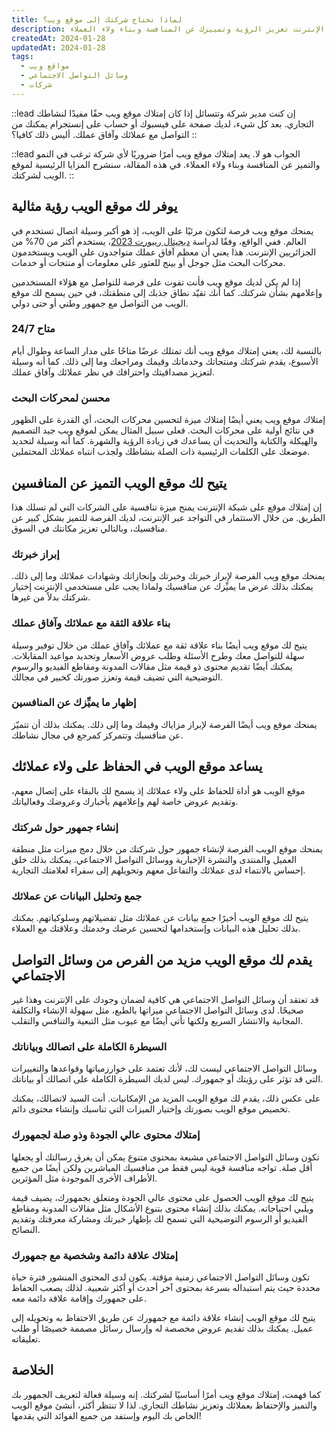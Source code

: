 ```yaml
---
title: لماذا تحتاج شركتك إلى موقع ويب؟
description: اكتشف لماذا تحتاج شركتك إلى موقع ويب. تعلم كيف يمكن لوجودك عبر الإنترنت تعزيز الرؤية وتمييزك عن المنافسة وبناء ولاء العملاء.
createdAt: 2024-01-28
updatedAt: 2024-01-28
tags:
  - مواقع ويب
  - وسائل التواصل الاجتماعي
  - شركات
---
```


::lead
إن كنت مدير شركة وتتسائل إذا كان إمتلاك موقع ويب حقًا مفيدًا لنشاطك التجاري. بعد كل شيء، لديك صفحة على فيسبوك أو حساب على إنستجرام يمكنك من التواصل مع عملائك وآفاق عملك. أليس ذلك كافيا؟
::

::lead
الجواب هو لا. يعد إمتلاك موقع ويب أمرًا ضروريًا لأي شركة ترغب في النمو والتميز عن المنافسة وبناء ولاء العملاء. في هذه المقالة، سنشرح المزايا الرئيسية لموقع الويب لشركتك.
::

## يوفر لك موقع الويب رؤية مثالية

يمنحك موقع ويب فرصة لتكون مرئيًا على الويب، إذ هو أكبر وسيلة اتصال تستخدم في العالم. ففي الواقع، وفقًا لدراسة [ديجيتال ريبورت 2023](https://datareportal.com/reports/digital-2023-algeria)، يستخدم أكثر من 70% من الجزائريين الإنترنت. هذا يعني أن معظم آفاق عملك متواجدون على الويب ويستخدمون محركات البحث مثل جوجل أو بينج للعثور على معلومات أو منتجات أو خدمات.

إذا لم يكن لديك موقع ويب فأنت تفوت على فرصة للتواصل مع هؤلاء المستخدمين وإعلامهم بشأن شركتك. كما أنك تقيّد نطاق جذبك إلى منطقتك، في حين يسمح لك موقع الويب من التواصل مع جمهور وطني أو حتى دولي.

### متاح 24/7

بالنسبة لك، يعني إمتلاك موقع ويب أنك تمتلك عرضًا متاحًا على مدار الساعة وطوال أيام الأسبوع، يقدم شركتك ومنتجاتك وخدماتك وقيمك ومراجعك وما إلى ذلك. كما أنه وسيلة لتعزيز مصداقيتك واحترافك في نظر عملائك وآفاق عملك.

### محسن لمحركات البحث

إمتلاك موقع ويب يعني أيضًا إمتلاك ميزة لتحسين محركات البحث، أي القدرة على الظهور في نتائج أولية على محركات البحث. فعلى سبيل المثال يمكن لموقع ويب جيد التصميم والهيكلة والكتابة والتحديث أن يساعدك في زيادة الرؤية والشهرة. كما أنه وسيلة لتحديد موضعك على الكلمات الرئيسية ذات الصلة بنشاطك ولجذب انتباه عملائك المحتملين.

## يتيح لك موقع الويب التميز عن المنافسين

إن إمتلاك موقع على شبكة الإنترنت يمنح ميزة تنافسية على الشركات التي لم تسلك هذا الطريق. من خلال الاستثمار في التواجد عبر الإنترنت، لديك الفرصة للتميز بشكل كبير عن منافسيك، وبالتالي تعزيز مكانتك في السوق.

### إبراز خبرتك

يمنحك موقع ويب الفرصة لإبراز خبرتك وخبرتك وإنجازاتك وشهادات عملائك وما إلى ذلك. يمكنك بذلك عرض ما يميِّزك عن منافسيك ولماذا يجب على مستخدمي الإنترنت إختيار شركتك بدلاً من غيرها.

### بناء علاقة الثقة مع عملائك وآفاق عملك

يتيح لك موقع ويب أيضًا بناء علاقة ثقة مع عملائك وآفاق عملك من خلال توفير وسيلة سهلة للتواصل معك وطرح الأسئلة وطلب عروض الأسعار وتحديد مواعيد المقابلات. يمكنك أيضًا تقديم محتوى ذو قيمة مثل مقالات المدونة ومقاطع الفيديو والرسوم التوضيحية التي تضيف قيمة وتعزز صورتك كخبير في مجالك.

### إظهار ما يميِّزك عن المنافسين

يمنحك موقع ويب أيضًا الفرصة لإبراز مزاياك وقيمك وما إلى ذلك. يمكنك بذلك أن تتميّز عن منافسيك وتتمركز كمرجع في مجال نشاطك.

## يساعد موقع الويب في الحفاظ على ولاء عملائك

موقع الويب هو أداة للحفاظ على ولاء عملائك إذ يسمح لك بالبقاء على إتصال معهم، وتقديم عروض خاصة لهم وإعلامهم بأخبارك وعروضك وفعالياتك.

### إنشاء جمهور حول شركتك

يمنحك موقع الويب الفرصة لإنشاء جمهور حول شركتك من خلال دمج ميزات مثل منطقة العميل والمنتدى والنشرة الإخبارية ووسائل التواصل الاجتماعي. يمكنك بذلك خلق إحساس بالانتماء لدى عملائك والتفاعل معهم وتحويلهم إلى سفراء لعلامتك التجارية.

### جمع وتحليل البيانات عن عملائك

يتيح لك موقع الويب أخيرًا جمع بيانات عن عملائك مثل تفضيلاتهم وسلوكياتهم. يمكنك بذلك تحليل هذه البيانات وإستخدامها لتحسين عرضك وخدمتك وعلاقتك مع العملاء.

## يقدم لك موقع الويب مزيد من الفرص من وسائل التواصل الاجتماعي

قد تعتقد أن وسائل التواصل الاجتماعي هي كافية لضمان وجودك على الإنترنت وهذا غير صحيحًا. لدى وسائل التواصل الاجتماعي ميزاتها بالطبع، مثل سهولة الإنشاء والتكلفة المجانية والانتشار السريع ولكنها تأتي أيضًا مع عيوب مثل التبعية والتنافس والتقلب.

### السيطرة الكاملة على اتصالك وبياناتك

وسائل التواصل الاجتماعي ليست لك، لأنك تعتمد على خوارزمياتها وقواعدها والتغييرات التي قد تؤثر على رؤيتك أو جمهورك. ليس لديك السيطرة الكاملة على اتصالك أو بياناتك.

على عكس ذلك، يقدم لك موقع الويب المزيد من الإمكانيات. أنت السيد لاتصالك، يمكنك تخصيص موقع الويب بصورتك وإختيار الميزات التي تناسبك وإنشاء محتوى دائم.

### إمتلاك محتوى عالي الجودة وذو صلة لجمهورك

تكون وسائل التواصل الاجتماعي مشبعة بمحتوى متنوع يمكن أن يغرق رسالتك أو يجعلها أقل صلة. تواجه منافسة قوية ليس فقط من منافسيك المباشرين ولكن أيضًا من جميع الأطراف الأخرى الموجودة مثل المؤثرين.

يتيح لك موقع الويب الحصول على محتوى عالي الجودة ومتعلق بجمهورك، يضيف قيمة ويلبي احتياجاته. يمكنك بذلك إنشاء محتوى بتنوع الأشكال مثل مقالات المدونة ومقاطع الفيديو أو الرسوم التوضيحية التي تسمح لك بإظهار خبرتك ومشاركة معرفتك وتقديم النصائح.

### إمتلاك علاقة دائمة وشخصية مع جمهورك

تكون وسائل التواصل الاجتماعي زمنية مؤقتة. يكون لدى المحتوى المنشور فترة حياة محددة حيث يتم استبداله بسرعة بمحتوى آخر أحدث أو أكثر شعبية. لذلك يصعب الحفاظ على جمهورك وإقامة علاقة دائمة معه.

يتيح لك موقع الويب إنشاء علاقة دائمة مع جمهورك عن طريق الاحتفاظ به وتحويله إلى عميل. يمكنك بذلك تقديم عروض مخصصة له وإرسال رسائل مصممة خصيصًا أو طلب تعليقاته.

## الخلاصة

كما فهمت، إمتلاك موقع ويب أمرًا أساسيًا لشركتك. إنه وسيلة فعالة لتعريف الجمهور بك والتميز والإحتفاظ بعملائك وتعزيز نشاطك التجاري. لذا لا تنتظر أكثر، أنشئ موقع الويب الخاص بك اليوم وإستفد من جميع الفوائد التي يقدمها!
